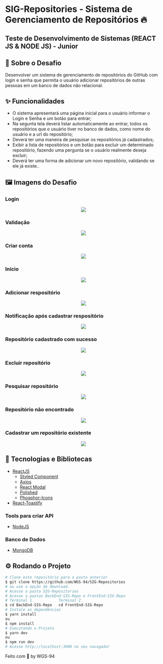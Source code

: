 <!-- Logotipo 
<div align="center">
  <img src="./Assets/ignite.png">
</div>-->

<!-- Title -->
<h1> SIG-Repositories - Sistema de Gerenciamento de Repositórios 🔥 </h1>

<!-- Subtitle -->
<h2> Teste de Desenvolvimento de Sistemas (REACT JS & NODE JS) - Junior </h2>

<!-- Badges 
<p align="center">
  <a href="https://rocketseat.com.br">
    <img alt="Made by Rocketseat" src="https://img.shields.io/badge/made%20by-Rocketseat-%2306b656?style=flat-square">
  </a>
  <img alt="GitHub language count" src="https://img.shields.io/github/languages/count/brunoemferreira/rocketseat-ignite-dt-money?color=%2304D361?style=flat-square">
  <img alt="Repository size" src="https://img.shields.io/github/repo-size/brunoemferreira/rocketseat-ignite-dt-money?style=flat-square">
  <img alt="GitHub last commit" src="https://img.shields.io/github/last-commit/brunoemferreira/rocketseat-ignite-dt-money?style=flat-square">
</p>-->

<!-- Sobre o Projeto -->
## 🚀 Sobre o Desafio
Desenvolver um sistema de gerenciamento de repositórios do GitHub com login e senha que permita o usuário adicionar repositórios de outras pessoas em um banco de dados não relacional.

## ✨ Funcionalidades

 * O sistema apresentará uma página inicial para o usuário informar o Login e Senha e um botão para entrar;
 * Na segunta tela deverá listar automaticamente ao entrar, todos os repositórios que o usuário tiver no banco de dados, como nome do usuário e a url do repositório;
 * Deverá ter uma maneira de pesquisar os repositórios já cadastrados;
 * Exibir a lista de repositórios e um botão para excluir um determinado repositório, fazendo uma pergunta se o usuário realmente deseja excluir;
 * Deverá ter uma forma de adicionar um novo repositório, validando se ele já existe..

## 🖼️ Imagens do Desafio

### Login

<div align="center">
  <img src="https://user-images.githubusercontent.com/87288949/202943317-6cd92a93-3412-4a8f-9a0b-b5e61fc8a276.PNG">
</div>

### Validação

<div align="center">
  <img src="https://user-images.githubusercontent.com/87288949/202943327-1cecf634-86ee-437c-8f25-4832b1b4d9db.PNG">
</div>

### Criar conta

<div align="center">
  <img src="https://user-images.githubusercontent.com/87288949/202943324-56c3b259-2e19-420f-8637-ff7b07ccc231.PNG">
</div>

### Início

<div align="center">
  <img src="https://user-images.githubusercontent.com/87288949/202943315-e6df8642-9157-4246-bf39-5a2b20225583.PNG">
</div>

### Adicionar respositório

<div align="center">
  <img src="https://user-images.githubusercontent.com/87288949/202943308-520c8d4c-761e-4550-a587-cbd16d75763c.PNG">
</div>

### Notificação após cadastrar respositório

<div align="center">
  <img src="https://user-images.githubusercontent.com/87288949/202943322-cf3ecc23-c458-4179-b0b5-fe55d4c3f128.PNG">
</div>

### Repositório cadastrado com sucesso

<div align="center">
  <img src="https://user-images.githubusercontent.com/87288949/202943328-095854c7-3fe0-4eb2-ba0f-2c56f6af6b8b.PNG">
</div>

### Excluir repositório

<div align="center">
  <img src="https://user-images.githubusercontent.com/87288949/202943312-03be2761-9ca8-40ad-8274-36f3ea1ded3b.PNG">
</div>

### Pesquisar repositório

<div align="center">
  <img src="https://user-images.githubusercontent.com/87288949/202943325-bfd5bc22-204a-4c68-b39e-202b179cb28a.PNG">
</div>

### Repositório não encontrado

<div align="center">
  <img src="https://user-images.githubusercontent.com/87288949/202943320-4aba2d91-3ce9-43f6-9944-92745ce6d24a.PNG">
</div>

### Cadastrar um repositório existente

<div align="center">
  <img src="https://user-images.githubusercontent.com/87288949/202944636-1231f55f-b27f-4f63-ad85-f9842317eb28.PNG">
</div>

<!--
<div align="center">
  <img src="https://user-images.githubusercontent.com/87288949/202935078-acda0356-c205-430a-9cc5-3fa54f1c84be.gif">
</div>
-->

## 🧰 Tecnologias e Bibliotecas

* [ReactJS](https://pt-br.reactjs.org/tutorial/tutorial.html)
  * [Styled Component](https://www.npmjs.com/package/styled-components)
  * [Axios](https://www.npmjs.com/package/axios)
  * [React Modal](https://www.npmjs.com/package/react-modal)
  * [Polished](https://www.npmjs.com/package/polished)
  * [Phosphor-Icons](https://phosphoricons.com/)
* [React-Toastify](https://www.npmjs.com/package/react-toastify)


### Tools para criar API
 * [NodeJS](https://nodejs.org/en/)

### Banco de Dados
* [MongoDB](https://www.mongodb.com/pt-br)

## ⚙️ Rodando o Projeto
```bash
# Clone este repositório para a pasta anterior
$ git clone https://github.com/WGS-94/SIG-Repositories
# ou use a opção de download.
# Acesse a pasta SIG-Repositories
# Acesse a pastas BackEnd-SIG-Repo e FrontEnd-SIG-Repo
# Terminal 1            Terminal 2
$ cd BackEnd-SIG-Repo   cd FrontEnd-SIG-Repo
# Instale as dependências
$ yarn install
ou
$ npm install
# Executando o Projeto
$ yarn dev 
ou
$ npm run dev
# Acesse http://localhost:3000 no seu navagador
```
Feito com 💖 by WGS-94
